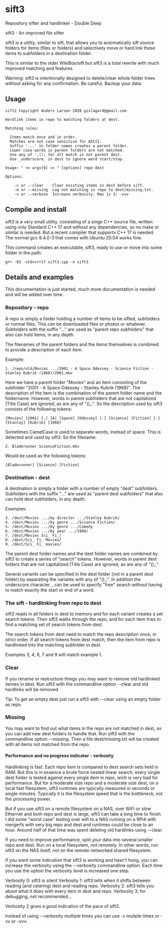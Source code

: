 # sift3
Repository sifter and hardlinker - Double Deep

sift3 - An improved file sifter

sift3 is a utility, similar to sift, that allows you to automatically sift source folders for items (files or folders) and selectively move or hard link these items to subfolders in a destination folder. 

This is similar to the older WikiBox/sift but sift3 is a total rewrite with much improved matching and features.

Warning: sift3 is intentionally designed to delete/clear whole folder trees without asking for any confirmation. Be careful. Backup your data.

## Usage

    sift2 Copyright Anders Larsen 2020 gislagard@gmail.com
    
    Hardlink items in repo to matching folders at dest.
    
    Matching rules:
    
      Items match once and in order.
      Matches are not case sensitive for ASCII.
      Suffix '...' in folder names creates a parent folder.
      Lower case words in parent folders are not matched.
      Use any of ',(); for alt match in not parent dest.
      Use _underscore_ in dest to ignore word start/stop.
      
    Usage: " << argv[0] << " [options] repo dest
    
    Options:
    
        -c or --clear    Clear existing items in dest before sift.
        -m or --missing  Log not matching in repo to dest/missing.txt.
        -v or --verbose  Increase verbosity. Max is 3: -vvv
 
 ## Compile and install
 
sift3 is a very small utility, consisting of a singe C++ source file, written using only Standard C++ 17 and without any dependencies, so no make or similar is needed. But a recent compiler that supports C++ 17 is needed. The normal gcc 8.4.0-3 that comes with Ubuntu 20.04 works fine.

This command creates an executable, sift3, ready to use or move into some folder in the path:

    g++ -O3 -std=c++17 sift3.cpp -o sift3
    
## Details and examples

This documentation is just started, much more documentation is needed and will be added over time.

### Repository - repo

A repo is simply a folder holding a number of items to be sifted, subfolders or normal files. This can be downloaded files or photos or whatever. Subfolders with the suffix "..." are used as "parent repo subfolders" that also can hold items, in any depth.

The filenames of the parent folders and the items themselves is combined to provide a description of each item.

Example:

    1. /repo/old/Movies .../2001 - A Space Odessey - Science Fiction - Stanley Kubrik (1968)/2001.mkv

Here we have a parent folder "Movies" and an item consisting of the subfolder "2001 - A Space Odessey - Stanley Kubrik (1968)". The description of the item is the combination of the parent folder name and the foldername. However, words in parent subfolders that are not capitalized (Title Case) are ignored, as are any of "(),;". So the description used by sift3 consists of the following tokens:

    [Movies] [2001] [-] [A] [Space] [Odessey] [-] [Science] [Fiction] [-] [Stanley] [Kubrik] [1968]
    
Sometimes CamelCase is used to separate words, instead of space. This is detected and used by sift3. So the filename:

    2. Bladerunner ScienceFiction.mkv
    
Would be used as the following tokens:

    [Bladerunner] [Science] [Fiction]

### Destination - dest

A destination is simply a folder with a number of empty "dest" subfolders. Subfolders with the suffix "..." are used as "parent dest subfolders" that also can hold dest subfolders, in any depth. 

Examples:

    3. /dest/Movies .../by director .../Stanley Kubrik/
    4. /dest/Movies .../by genre .../Science Fiction/
    5. /dest/Movies .../by genre .../Comedy
    6. /dest/Movies .../by year .../1968/
    7. /dest/Movies Sci_ Fi_/
    8. /dest/Sci_ Fi_ Movies/
    9. /dest/Sci_ Fi_ movies/
    
The parent dest folder names and the dest folder names are combined by sift3 to create a series of "search" tokens. However, words in parent dest folders that are not capitalized (Title Case) are ignored, as are any of "(),;". 

Several variants can be specified in the dest folder (not in a parent dest folder) by separating the variants with any of "(),;". In addition the underscore character \_ can be used to specify "free" search without having to match exactly the start or end of a word.

### The sift - hardlinking from repo to dest

sift3 reads in all folders in dest to memory and for each variant creates a set search tokens. Then sift3 walks through the repo, and for each item tries to find a matching set of search tokens from dest. 

The search tokens from dest need to match the repo description once, in strict order. If all search tokens from dest match, then the item from repo is hardlinked into the matching subfolder in dest.

Examples 3, 4, 6, 7 and 9 will match example 1.

### Clear

If you rename or restructure things you may want to remove old hardlinked itemes in dest. Run sift3 with the commandline option --clear and old hardlinks will be removed.

Tip: To get an empty dest just run a sift3 with --clear using an empty folder as repo.

### Missing

You may want to find out what items in the repo are not matched in dest, so you can add new dest folders to handle that. Run sift3 with the commandline option --missing. Then a file dest/missing.txt will be created with all items not matched from the repo.

#### Performance and no progress indicator - verbosity

Hardlinking is fast. Each repo item is compared to dest search sets held in RAM. But this is in essence a brute force nested linear search, every single dest folder is tested against every single item in repo, wich is very bad for performance. But for a moderate size repo and a moderate size dest, on a local fast filesystem, sift3 runtimes are typically measured in seconds or single minutes. Typically it is the filesystem speed that is the bottleneck, not the processing power.

But if you use sift3 on a remote filesystem on a NAS, over WiFi or slow Ethernet and both repo and dest is large, sift3 can take a long time to finish. I did some "worst case" testing over wifi to a NAS running on a RPi4 with mergerfs with very big repo and dest and runtimes could be close to an hour. Around half of that time was spent deleting old hardlinks using --clear.

If you need to improve performance, split your data into several smaller repo and dest. Run on a local filesystem, not remotely. In other words, run sift3 on the NAS itself, not on the remote networked shared filesystem.

If you want some indication that sift3 is working and hasn't hung, you can increase the verbosity using the --verbosity commandline option. Each time you use the option the verbosity level is increased one step.

Verbosity 0: sift3 is silent
Verbosity 1: sift3 tells when it shifts between reading (and celaring) dest and reading repo.
Verbosity 2: sift3 tells you about what it does with every item in dest and repo.
Verbosity 3: for debugging, not recommended...

Verbosity 2 gives a good indication of the pace of sift3.

Instead of using --verbosity multiple times you can use -v muliple times or -vv or -vvv.
